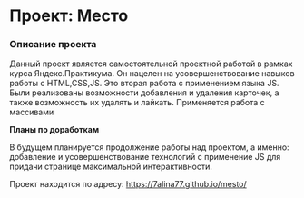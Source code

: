 # Проект: Место

### Описание проекта

Данный проект является самостоятельной проектной работой в рамках курса Яндекс.Практикума. Он нацелен на усовершенствование навыков работы с HTML,CSS,JS. Это вторая работа с применением языка JS. Были реализованы возможности добавления и удаления карточек, а также возможность их удалять и лайкать. Применяется работа с массивами

**Планы по доработкам**

В будущем планируется продолжение работы над проектом, а именно: добавление и усовершенствование технологий с применение JS для придачи странице максимальной интерактивности.

Проект находится по адресу:
https://7alina77.github.io/mesto/